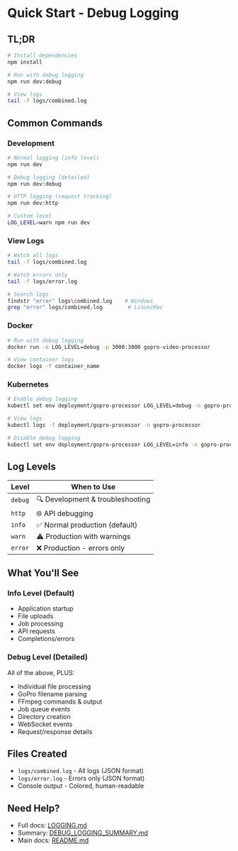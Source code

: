 # Quick Start - Debug Logging

## TL;DR

```bash
# Install dependencies
npm install

# Run with debug logging
npm run dev:debug

# View logs
tail -f logs/combined.log
```

## Common Commands

### Development

```bash
# Normal logging (info level)
npm run dev

# Debug logging (detailed)
npm run dev:debug

# HTTP logging (request tracking)
npm run dev:http

# Custom level
LOG_LEVEL=warn npm run dev
```

### View Logs

```bash
# Watch all logs
tail -f logs/combined.log

# Watch errors only
tail -f logs/error.log

# Search logs
findstr "error" logs\combined.log    # Windows
grep "error" logs/combined.log        # Linux/Mac
```

### Docker

```bash
# Run with debug logging
docker run -e LOG_LEVEL=debug -p 3000:3000 gopro-video-processor

# View container logs
docker logs -f container_name
```

### Kubernetes

```bash
# Enable debug logging
kubectl set env deployment/gopro-processor LOG_LEVEL=debug -n gopro-processor

# View logs
kubectl logs -f deployment/gopro-processor -n gopro-processor

# Disable debug logging
kubectl set env deployment/gopro-processor LOG_LEVEL=info -n gopro-processor
```

## Log Levels

| Level | When to Use |
|-------|-------------|
| `debug` | 🔍 Development & troubleshooting |
| `http` | 🌐 API debugging |
| `info` | ✅ Normal production (default) |
| `warn` | ⚠️ Production with warnings |
| `error` | ❌ Production - errors only |

## What You'll See

### Info Level (Default)
- Application startup
- File uploads
- Job processing
- API requests
- Completions/errors

### Debug Level (Detailed)
All of the above, PLUS:
- Individual file processing
- GoPro filename parsing
- FFmpeg commands & output
- Job queue events
- Directory creation
- WebSocket events
- Request/response details

## Files Created

- `logs/combined.log` - All logs (JSON format)
- `logs/error.log` - Errors only (JSON format)
- Console output - Colored, human-readable

## Need Help?

- Full docs: [LOGGING.md](LOGGING.md)
- Summary: [DEBUG_LOGGING_SUMMARY.md](DEBUG_LOGGING_SUMMARY.md)
- Main docs: [README.md](README.md)

